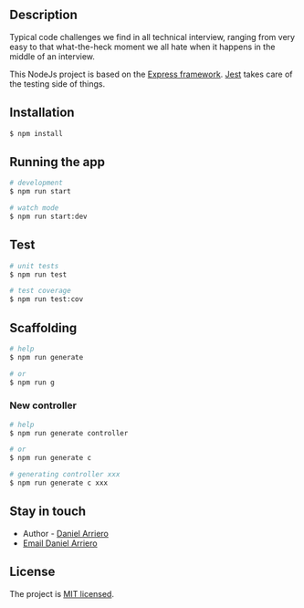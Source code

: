 ## Description
Typical code challenges we find in all technical interview, ranging from very
easy to that what-the-heck moment we all hate when it happens in the middle of
an interview.

This NodeJs project is based on the [Express framework](https://expressjs.com/).
[Jest](https://jestjs.io/) takes care of the testing side of things.

## Installation
```bash
$ npm install
```

## Running the app
```bash
# development
$ npm run start

# watch mode
$ npm run start:dev
```

## Test
```bash
# unit tests
$ npm run test

# test coverage
$ npm run test:cov
```

## Scaffolding
```bash
# help
$ npm run generate

# or
$ npm run g
```

### New controller
```bash
# help
$ npm run generate controller

# or
$ npm run generate c

# generating controller xxx
$ npm run generate c xxx
```

## Stay in touch
- Author - [Daniel Arriero](https://www.linkedin.com/in/darriero/)
- [Email Daniel Arriero](mailto:daniel_arriero_davo@hotmail.com)

## License
  The project is [MIT licensed](LICENSE).
